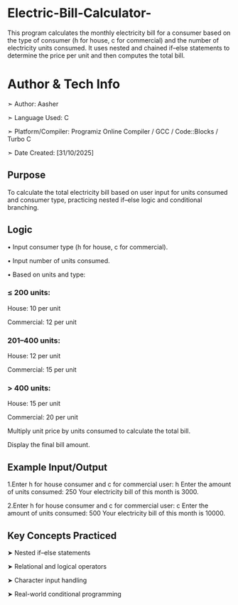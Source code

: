 # Electric-Bill-Calculator-
This program calculates the monthly electricity bill for a consumer based on the type of consumer (h for house, c for commercial) and the number of electricity units consumed. It uses nested and chained if–else statements to determine the price per unit and then computes the total bill.

# Author & Tech Info

➣ Author: Aasher

➣ Language Used: C

➣ Platform/Compiler: Programiz Online Compiler / GCC / Code::Blocks / Turbo C

➣ Date Created: [31/10/2025]

## Purpose

To calculate the total electricity bill based on user input for units consumed and consumer type, practicing nested if–else logic and conditional branching.

## Logic

• Input consumer type (h for house, c for commercial).

• Input number of units consumed.

• Based on units and type:

### ≤ 200 units:

House: 10 per unit

Commercial: 12 per unit

### 201–400 units:

House: 12 per unit

Commercial: 15 per unit

### > 400 units:

House: 15 per unit

Commercial: 20 per unit

Multiply unit price by units consumed to calculate the total bill.

Display the final bill amount.

## Example Input/Output
1.Enter h for house consumer and c for commercial user: h
Enter the amount of units consumed: 250
Your electricity bill of this month is 3000.

2.Enter h for house consumer and c for commercial user: c
Enter the amount of units consumed: 500
Your electricity bill of this month is 10000.


## Key Concepts Practiced

➤ Nested if–else statements

➤ Relational and logical operators

➤ Character input handling

➤ Real-world conditional programming
